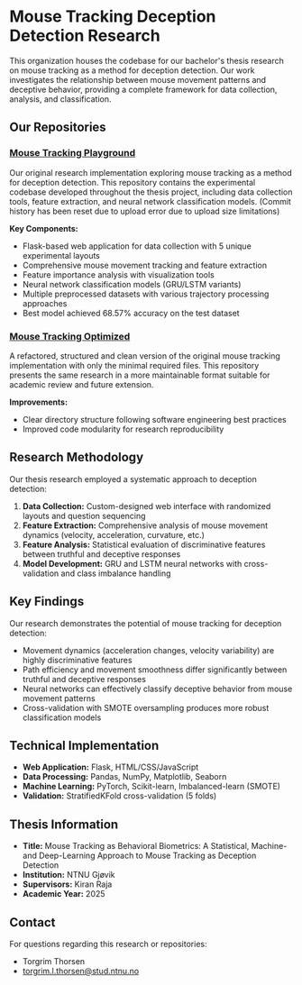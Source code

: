 # Mouse Tracking Deception Detection Research

This organization houses the codebase for our bachelor's thesis research on mouse tracking as a method for deception detection. Our work investigates the relationship between mouse movement patterns and deceptive behavior, providing a complete framework for data collection, analysis, and classification.

## Our Repositories

### [Mouse Tracking Playground](https://github.com/Bachelor-Thesis-Mobai-2025/mouse-tracking-playground)

Our original research implementation exploring mouse tracking as a method for deception detection. This repository contains the experimental codebase developed throughout the thesis project, including data collection tools, feature extraction, and neural network classification models. (Commit history has been reset due to upload error due to upload size limitations)

**Key Components:**
- Flask-based web application for data collection with 5 unique experimental layouts
- Comprehensive mouse movement tracking and feature extraction
- Feature importance analysis with visualization tools
- Neural network classification models (GRU/LSTM variants)
- Multiple preprocessed datasets with various trajectory processing approaches
- Best model achieved 68.57% accuracy on the test dataset

### [Mouse Tracking Optimized](https://github.com/Bachelor-Thesis-Mobai-2025/mouse-tracking-optimized)

A refactored, structured and clean version of the original mouse tracking implementation with only the minimal required files. This repository presents the same research in a more maintainable format suitable for academic review and future extension.

**Improvements:**
- Clear directory structure following software engineering best practices
- Improved code modularity for research reproducibility

## Research Methodology

Our thesis research employed a systematic approach to deception detection:

1. **Data Collection:** Custom-designed web interface with randomized layouts and question sequencing
2. **Feature Extraction:** Comprehensive analysis of mouse movement dynamics (velocity, acceleration, curvature, etc.)
3. **Feature Analysis:** Statistical evaluation of discriminative features between truthful and deceptive responses
4. **Model Development:** GRU and LSTM neural networks with cross-validation and class imbalance handling

## Key Findings

Our research demonstrates the potential of mouse tracking for deception detection:

- Movement dynamics (acceleration changes, velocity variability) are highly discriminative features
- Path efficiency and movement smoothness differ significantly between truthful and deceptive responses
- Neural networks can effectively classify deceptive behavior from mouse movement patterns
- Cross-validation with SMOTE oversampling produces more robust classification models

## Technical Implementation

- **Web Application:** Flask, HTML/CSS/JavaScript
- **Data Processing:** Pandas, NumPy, Matplotlib, Seaborn
- **Machine Learning:** PyTorch, Scikit-learn, Imbalanced-learn (SMOTE)
- **Validation:** StratifiedKFold cross-validation (5 folds)

## Thesis Information

- **Title:** Mouse Tracking as Behavioral Biometrics: A Statistical, Machine- and Deep-Learning Approach to Mouse Tracking as Deception Detection
- **Institution:** NTNU Gjøvik
- **Supervisors:** Kiran Raja
- **Academic Year:** 2025

## Contact

For questions regarding this research or repositories:
- Torgrim Thorsen
- torgrim.l.thorsen@stud.ntnu.no
